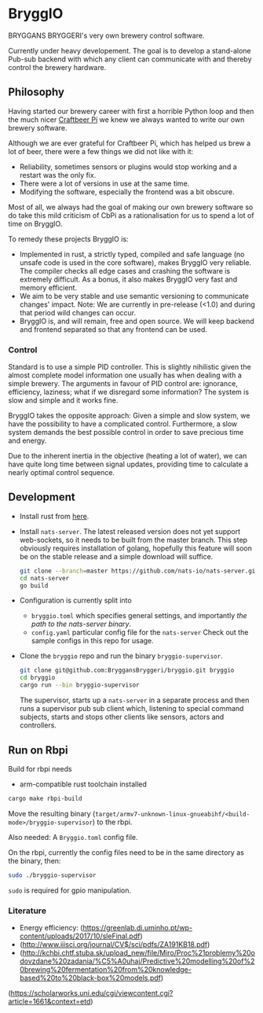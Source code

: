 # BryggIO

BRYGGANS BRYGGERI's very own brewery control software.

Currently under heavy developement.
The goal is to develop a stand-alone Pub-sub backend with which any client can communicate with and thereby control the brewery hardware.

## Philosophy

Having started our brewery career with first a horrible Python loop and then the much nicer [Craftbeer Pi](http://web.craftbeerpi.com/)
we knew we always wanted to write our own brewery software.

Although we are ever grateful for Craftbeer Pi, which has helped us brew a lot of beer,
there were a few things we did not like with it:

- Reliability, sometimes sensors or plugins would stop working and a restart was the only fix.
- There were a lot of versions in use at the same time.
- Modifying the software, especially the frontend was a bit obscure.

Most of all, we always had the goal of making our own brewery software so do take this mild criticism of CbPi as a
rationalisation for us to spend a lot of time on BryggIO.

To remedy these projects BryggIO is:

- Implemented in rust, a strictly typed, compiled and safe language (no unsafe code is used in the core software),
  makes BryggIO very reliable. The compiler checks all edge cases and crashing the software is extremely difficult.
  As a bonus, it also makes BryggIO very fast and memory efficient.
- We aim to be very stable and use semantic versioning to communicate changes' impact.
  Note: We are currently in pre-release (<1.0) and during that period wild changes can occur.
- BryggIO is, and will remain, free and open source. We will keep backend and frontend separated so that any frontend can be used.

### Control

Standard is to use a simple PID controller. This is slightly nihilistic given the almost complete model information one usually has when dealing with a simple brewery.
The arguments in favour of PID control are: ignorance, efficiency, laziness; what if we disregard some information? The system is slow and simple and it works fine.

BryggIO takes the opposite approach: Given a simple and slow system, we have the possibility to have a complicated control. Furthermore, a slow system demands the best possible control in order to save precious time and energy.

Due to the inherent inertia in the objective (heating a lot of water), we can have quite long time between signal updates, providing time to calculate a nearly optimal control sequence.

## Development

 - Install rust from [here](https://www.rust-lang.org/tools/install).

 - Install `nats-server`.
   The latest released version does not yet support web-sockets, so it needs to be built from the master branch.
   This step obviously requires installation of golang, hopefully this feature will soon be on the stable release and a simple download will suffice.
   ```bash
   git clone --branch=master https://github.com/nats-io/nats-server.git nats-server
   cd nats-server
   go build
   ```
 - Configuration is currently split into
    - `bryggio.toml` which specifies general settings, and importantly *the path to the nats-server binary*.
    - `config.yaml` particular config file for the `nats-server`
   Check out the sample configs in this repo for usage.

 - Clone the `bryggio` repo and run the binary `bryggio-supervisor`.
   ```bash
   git clone git@github.com:BryggansBryggeri/bryggio.git bryggio
   cd bryggio
   cargo run --bin bryggio-supervisor
   ```

   The supervisor, starts up a `nats-server` in a separate process and then runs a supervisor pub sub client which,
   listening to special command subjects, starts and stops other clients like sensors, actors and controllers.

## Run on Rbpi

Build for rbpi needs

- arm-compatible rust toolchain installed

```bash
cargo make rbpi-build
```

Move the resulting binary (`target/armv7-unknown-linux-gnueabihf/<build-mode>/bryggio-supervisor`) to the rbpi.

Also needed: A `Bryggio.toml` config file.

On the rbpi, currently the config files need to be in the same directory as the binary, then:

```bash
sudo ./bryggio-supervisor
```
`sudo` is required for gpio manipulation.

### Literature
- Energy efficiency: (https://greenlab.di.uminho.pt/wp-content/uploads/2017/10/sleFinal.pdf)
- (http://www.iiisci.org/journal/CV$/sci/pdfs/ZA191KB18.pdf)
- (http://kchbi.chtf.stuba.sk/upload_new/file/Miro/Proc%21problemy%20odovzdane%20zadania/%C5%A0uhaj/Predictive%20modelling%20of%20brewing%20fermentation%20from%20knowledge-based%20to%20black-box%20models.pdf)

(https://scholarworks.uni.edu/cgi/viewcontent.cgi?article=1661&context=etd)
